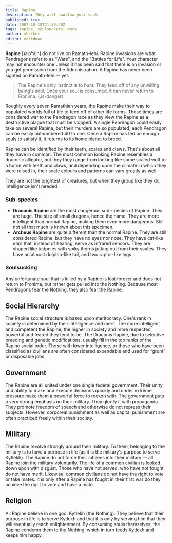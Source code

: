 ```yaml
---
title: Rapine
description: They will swallow your soul.
published: true
date: 2007-10-18T21:39:49Z
tags: rapine, soulsuckers, wars
author: shriker
editor: markdown
---
```


**Rapine** \[ɹaˈpʰajn\] do not live on Ramath-lehi. Rapine invasions are what Pendragons refer to as "Wars", and the "Battles for Life". Your character may not encounter one unless it has been said that there is an invasion or you get permission from the Administration. A Rapine has never been sighted on Ramath-lehi — yet.

> The Rapine's only instinct is to hunt. They feed off of any unwilling being's soul. Once your soul is consumed, it can never return to Fronima.
{.is-danger}

Roughly every seven Ramathian years, the Rapine make their way to populated worlds full of life to feed off of other life forms. These times are considered war to the Pendragon race as they view the Rapine as a destructive plague that must be stopped. A single Pendragon could easily take on several Rapine, but their murders are so populated, each Pendragon can be easily outnumbered 40 to one. Once a Rapine has fed on enough souls to satisfy it, it returns to its home planet to breed.

Rapine can be identified by their teeth, scales and claws. That's about all they have in common. The most common looking Rapine resembles a draconic alligator, but they they range from looking like some scaled wolf to a horse with teeth and claws, and depending upon the climate in which they were raised in, their scale colours and patterns can vary greatly as well.

They are not the brightest of creatures, but when they group like they do, intelligence isn't needed.

### Sub-species

* **Draconis Rapine** are the most dangerous sub-species of Rapine. They are huge. The size of small dragons, hence the name. They are more intelligent than normal Rapine, making them even more dangerous. Still not all that much is known about this specimen.
* **Archeus Rapine** are quite different than the normal Rapine. They are still considered Rapine, but they have no eyes nor nose. They have cat-like ears that, instead of hearing, serve as infrared sensors. They are shaped like tadpoles with spiky thorns jutting out from their scales. They have an almost dolphin-like tail, and two raptor-like legs.

### Soulsucking

Any unfortunate soul that is killed by a Rapine is lost forever and does not return to Fronima, but rather gets pulled into the Nothing. Because most Pendragons fear the Nothing, they also fear the Rapine.

## Social Hierarchy

The Rapine social structure is based upon meritocracy. One's rank in society is determined by their intelligence and merit. The more intelligent and competent the Rapine, the higher in society and more respected, powerful and feared they tend to be. The Draconis Rapine, due to selective breeding and genetic modifications, usually fill in the top ranks of the Rapine social order. Those with lower intelligence, or those who have been classified as civilians are often considered expendable and used for “grunt” or disposable jobs.

## Government

The Rapine are all united under one single federal government. Their unity and ability to make and execute decisions quickly and under extreme pressure make them a powerful force to reckon with. The government puts a very strong emphasis on their military. They glorify it with propaganda. They promote freedom of speech and otherwise do not repress their subjects. However, corporeal punishment as well as capital punishment are often practiced freely within their society.

## Military

The Rapine revolve strongly around their military. To them, belonging to the military is to have a purpose in life (as it is the military's purpose to serve Kytlekh). The Rapine do not force their citizens into their military — all Rapine join the military voluntarily. The life of a common civilian is looked down upon with disgust. Those who have not served, who have not fought, do not have merit. Likewise, common civilians do not have the right to vote or take mates. It is only after a Rapine has fought in their first war do they achieve the right to vote and have a mate.

## Religion

All Rapine believe in one god: Kytlekh (the Nothing). They believe that their purpose in life is to serve Kytlekh and that it is only by serving him that they will eventually reach enlightenment. By consuming souls themselves, the Rapine condemn them to the Nothing, which in turn feeds Kytlekh and keeps him happy.